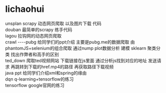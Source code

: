 # lichaohui
unsplan  scrapy 动态网页爬取 以及图片下载 代码<br>
douban 最简单的scrapy 练手代码<br>
lagou 拉钩网的动态网页爬取<br>
crawl ----pubg 给同学们的ppt介绍 主要是pubg.me的数据爬取 由phantomJS+selenium的组合爬取 通过nump plot数据分析 建模 sklearn 聚类分类 找出作弊者和高手的区别<br>
ted_down 爬取ted视频网站 下载链接在js里面 通过分析js找到对应的地址 发送请求 再跳转到下载的href.mp4的路径 再获取路径下载视频<br>
java ppt 给同学们介绍xml和spring的缘由 <br>
dqn q-learning+tensorflow的练习<br>
tensorflow google官网的练习<br>
